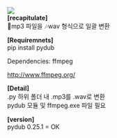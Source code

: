 <img src="https://img.shields.io/badge/Python-3766AB?style=flat-square&logo=Python&logoColor=white"/><br>
**[recapitulate]**<br>
:musical_note:mp3 파일을 :notes:wav 형식으로 일괄 변환<br>

**[Requiremnets]**<br>
 pip install pydub
 
 Dependencies: ffmpeg
 
 http://www.ffmpeg.org/<br>
 
 **[Detail]**<br>
 .py 하위 폴더 내 .mp3를 .wav로 변환 <br>
 pydub 모듈 및 ffmpeg.exe 파일 필요<br>

**[version]**<br>
pydub 0.25.1 = OK

